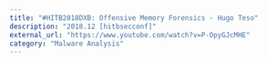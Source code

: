 ```yaml
---
title: "#HITB2018DXB: Offensive Memory Forensics - Hugo Teso"
description: "2018.12 [hitbsecconf]"
external_url: "https://www.youtube.com/watch?v=P-OpyGJcMHE"
category: "Malware Analysis"
---
```

